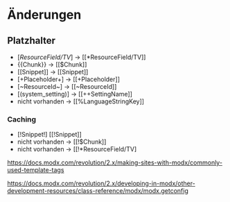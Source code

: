 
# Änderungen

## Platzhalter

* [*ResourceField/TV*] -> [[*ResourceField/TV]]
* {{Chunk}} -> [[$Chunk]]
* [[Snippet]] -> [[Snippet]]
* [+Placeholder+] -> [[+Placeholder]]
* [~ResourceId~] -> [[~ResourceId]]
* [(system_setting)] -> [[++SettingName]]
* nicht vorhanden -> [[%LanguageStringKey]]

### Caching

* [!Snippet!] 	[[!Snippet]]
* nicht vorhanden -> [[!$Chunk]]
* nicht vorhanden -> [[!*ResourceField/TV]

https://docs.modx.com/revolution/2.x/making-sites-with-modx/commonly-used-template-tags

https://docs.modx.com/revolution/2.x/developing-in-modx/other-development-resources/class-reference/modx/modx.getconfig

